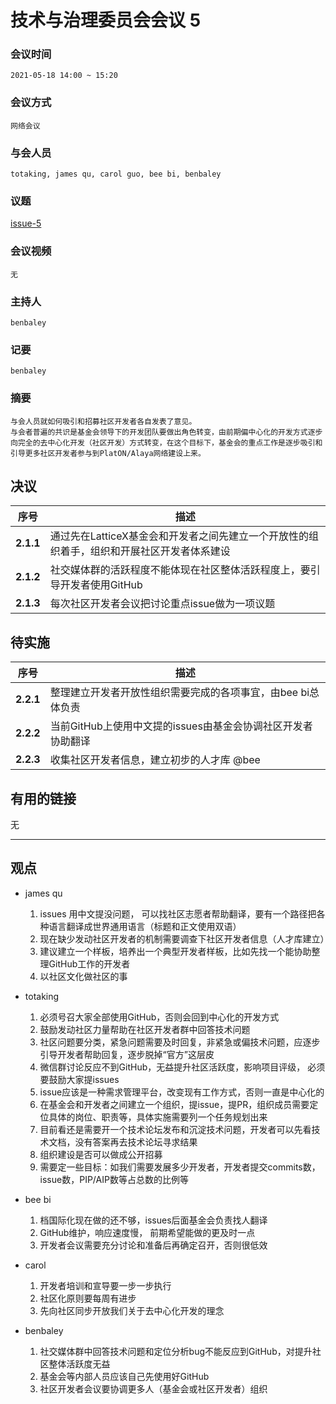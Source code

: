 # 技术与治理委员会会议 5

### 会议时间
    2021-05-18 14:00 ~ 15:20

### 会议方式
    网络会议

### 与会人员
    totaking, james qu, carol guo, bee bi, benbaley

### 议题
[issue-5](https://github.com/PlatONnetwork/meeting/issues/6)

### 会议视频
    无

### 主持人
    benbaley

### 记要
    benbaley

### 摘要
    与会人员就如何吸引和招募社区开发者各自发表了意见。
	与会者普遍的共识是基金会领导下的开发团队要做出角色转变，由前期偏中心化的开发方式逐步向完全的去中心化开发（社区开发）方式转变，在这个目标下，基金会的重点工作是逐步吸引和引导更多社区开发者参与到PlatON/Alaya网络建设上来。
	

## 决议

| 序号 | 描述                                                           |
| ------------- | ----------------------------------------------------- |
| **2.1.1**   | 通过先在LatticeX基金会和开发者之间先建立一个开放性的组织着手，组织和开展社区开发者体系建设 |
| **2.1.2**   | 社交媒体群的活跃程度不能体现在社区整体活跃程度上，要引导开发者使用GitHub |
| **2.1.3**   | 每次社区开发者会议把讨论重点issue做为一项议题 |

## 待实施

| 序号 | 描述                                                           |
| ------------- | ----------------------------------------------------- |
| **2.2.1**   | 整理建立开发者开放性组织需要完成的各项事宜，由bee bi总体负责 |
| **2.2.2**   | 当前GitHub上使用中文提的issues由基金会协调社区开发者协助翻译 |
| **2.2.3**   | 收集社区开发者信息，建立初步的人才库 @bee |

## 有用的链接

无

---

## 观点

- james qu

  1. issues 用中文提没问题， 可以找社区志愿者帮助翻译，要有一个路径把各种语言翻译成世界通用语言（标题和正文使用双语）
  2. 现在缺少发动社区开发者的机制需要调查下社区开发者信息（人才库建立）
  3. 建议建立一个样板，培养出一个典型开发者样板，比如先找一个能协助整理GitHub工作的开发者
  4. 以社区文化做社区的事
	
- totaking

  1. 必须号召大家全部使用GitHub，否则会回到中心化的开发方式
  2. 鼓励发动社区力量帮助在社区开发者群中回答技术问题
  3. 社区问题要分类，紧急问题需要及时回复，非紧急或偏技术问题，应逐步引导开发者帮助回复，逐步脱掉“官方”这层皮
  4. 微信群讨论反应不到GitHub，无益提升社区活跃度，影响项目评级， 必须要鼓励大家提issues
  5. issue应该是一种需求管理平台，改变现有工作方式，否则一直是中心化的
  6. 在基金会和开发者之间建立一个组织，提issue，提PR，组织成员需要定位具体的岗位、职责等，具体实施需要列一个任务规划出来
  7. 目前看还是需要开一个技术论坛发布和沉淀技术问题，开发者可以先看技术文档，没有答案再去技术论坛寻求结果
  8. 组织建设是否可以做成公开招募
  9. 需要定一些目标：如我们需要发展多少开发者，开发者提交commits数， issue数，PIP/AIP数等占总数的比例等   

- bee bi

  1. 档国际化现在做的还不够，issues后面基金会负责找人翻译
  2. GitHub维护，响应速度慢， 前期希望能做的更及时一点
  3. 开发者会议需要充分讨论和准备后再确定召开，否则很低效

- carol
  
  1. 开发者培训和宣导要一步一步执行
  2. 社区化原则要每周有进步
  3. 先向社区同步开放我们关于去中心化开发的理念

- benbaley
  
  1. 社交媒体群中回答技术问题和定位分析bug不能反应到GitHub，对提升社区整体活跃度无益
  2. 基金会等内部人员应该自己先使用好GitHub
  3. 社区开发者会议要协调更多人（基金会或社区开发者）组织
